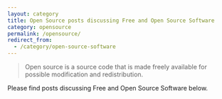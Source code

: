 ```yaml
---
layout: category
title: Open Source posts discussing Free and Open Source Software
category: opensource
permalink: /opensource/
redirect_from:
  - /category/open-source-software
---
```

> Open source is a source code that is made freely available for possible modification and redistribution.

Please find posts discussing Free and Open Source Software below.
